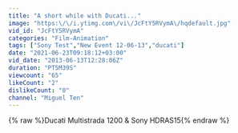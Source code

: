 ```yaml
---
title: "A short while with Ducati..."
image: "https:\/\/i.ytimg.com\/vi\/JcFtY5RVymA\/hqdefault.jpg"
vid_id: "JcFtY5RVymA"
categories: "Film-Animation"
tags: ["Sony Test","New Event 12-06-13","ducati"]
date: "2021-06-23T09:18:12+03:00"
vid_date: "2013-06-13T12:28:06Z"
duration: "PT5M39S"
viewcount: "65"
likeCount: "2"
dislikeCount: "0"
channel: "Miguel Ten"
---
```

{% raw %}Ducati Multistrada 1200 &amp; Sony HDRAS15{% endraw %}
